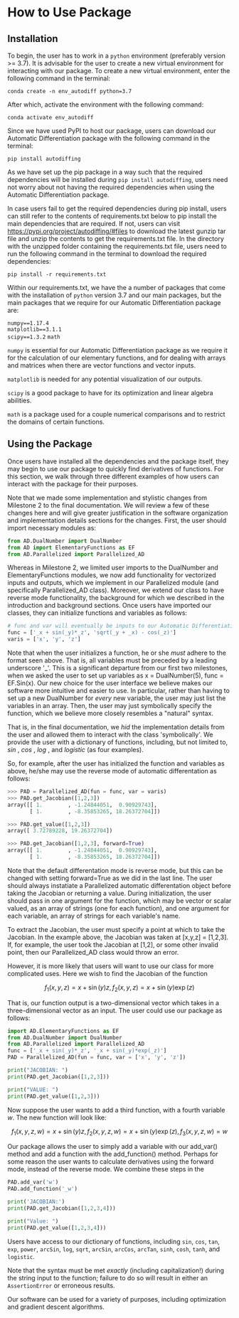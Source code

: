 # How to Use Package

## Installation

To begin, the user has to work in a `python` environment (preferably version >= 3.7). It is advisable for the user to create a new virtual environment for interacting with our package. To create a new virtual environment, enter the following command in the terminal:

`conda create -n env_autodiff python=3.7`

After which, activate the environment with the following command:

`conda activate env_autodiff`

Since we have used PyPI to host our package, users can download our Automatic Differentiation package with the following command in the terminal:

`pip install autodiffing`

As we have set up the pip package in a way such that the required dependencies will be installed during `pip install autodiffing`, users need not worry about not having the required dependencies when using the Automatic Differentiation package. 

In case users fail to get the required dependencies during pip install, users can still refer to the contents of requirements.txt below to pip install the main dependencies that are required. If not, users can visit https://pypi.org/project/autodiffing/#files to download the latest gunzip tar file and unzip the contents to get the requirements.txt file. In the directory with the unzipped folder containing the requirements.txt file, users need to run the following command in the terminal to download the required dependencies:

`pip install -r requirements.txt`

Within our requirements.txt, we have the a number of packages that come with the installation of `python` version 3.7 and our main packages, but the main packages that we require for our Automatic Differentiation package are: 

`numpy==1.17.4`\
`matplotlib==3.1.1`\
`scipy==1.3.2`
`math`

`numpy` is essential for our Automatic Differentiation package as we require it for the calculation of our elementary functions, and for dealing with arrays and matrices when there are vector functions and vector inputs.

`matplotlib` is needed for any potential visualization of our outputs.

`scipy` is a good package to have for its optimization and linear algebra abilities.

`math` is a package used for a couple numerical comparisons and to restrict the domains of certain functions.

## Using the Package

Once users have installed all the dependencies and the package itself, they may begin to use our package to quickly find derivatives of functions.  For this section, we walk through three different examples of how users can interact with the package for their purposes.

Note that we made some implementation and stylistic changes from Milestone 2 to the final documentation.  We will review a few of these changes here and will give greater justification in the software organization and implementation details sections for the changes.  First, the user should import necessary modules as:

```python
from AD.DualNumber import DualNumber
from AD import ElementaryFunctions as EF
from AD.Parallelized import Parallelized_AD
```

Whereas in Milestone 2, we limited user imports to the DualNumber and ElementaryFunctions modules, we now add functionality for vectorized inputs and outputs, which we implement in our Parallelized module (and specifically Parallelized_AD class).  Moreover, we extend our class to have reverse mode functionality, the background for which we described in the introduction and background sections.  Once users have imported our classes, they can initialize functions and variables as follows:

```python
# func and var will eventually be inputs to our Automatic Differentiation implementation
func = ['_x + sin(_y)*_z', 'sqrt(_y + _x) - cos(_z)']
varis = ['x', 'y', 'z']
```

Note that when the user initializes a function, he or she _must_ adhere to the format seen above.  That is, all variables must be preceded by a leading underscore '\_'.   This is a significant departure from our first two milestones, when we asked the user to set up variables as x = DualNumber(5), func = EF.Sin(x).  Our new choice for the user interface we believe makes our software more intuitive and easier to use.  In particular, rather than having to set up a new DualNumber for _every_ new variable, the user may just list the variables in an array.  Then, the user may just symbolically specify the function, which we believe more closely resembles a "natural" syntax.

That is, in the final documentation, we _hid_ the implementation details from the user and allowed them to interact with the class 'symbolically'.  We provide the user with a dictionary of functions, including, but not limited to, _sin_ , _cos_ , _log_ , and _logistic_ (as four examples).

So, for example, after the user has initialized the function and variables as above, he/she may use the reverse mode of automatic differentation as follows:

```python
>>> PAD = Parallelized_AD(fun = func, var = varis)
>>> PAD.get_Jacobian([1,2,3])
array([[ 1.        , -1.24844051,  0.90929743],
       [ 1.        , -8.35853265, 18.26372704]])

>>> PAD.get_value([1,2,3])
array([ 3.72789228, 19.26372704])

>>> PAD.get_Jacobian([1,2,3], forward=True)
array([[ 1.        , -1.24844051,  0.90929743],
       [ 1.        , -8.35853265, 18.26372704]])
```

Note that the default differentation mode is reverse mode, but this can be changed with setting forward=True as we did in the last line.  The user should always instatiate a Parallelized automatic differentation object before taking the Jacobian or returning a value.  During initialization, the user should pass in one argument for the function, which may be vector or scalar valued, as an array of strings (one for each function), and one argument for each variable, an array of strings for each variable's name.

To extract the Jacobian, the user must specify a point at which to take the Jacobian.  In the example above, the Jacobian was taken at [x,y,z] = [1,2,3].  If, for example, the user took the Jacobian at [1,2], or some other invalid point, then our Parallelized_AD class would throw an error.



However, it is more likely that users will want to use our class for more complicated uses.  Here we wish to find the Jacobian of the function

$$f_1(x,y,z) = x + \sin(y)z, f_2(x,y,z) = x+\sin(y)\exp(z)$$

That is, our function output is a two-dimensional vector which takes in a three-dimensional vector as an input.  The user could use our package as follows:

```python
import AD.ElementaryFunctions as EF
from AD.DualNumber import DualNumber
from AD.Parallelized import Parallelized_AD
func = ['_x + sin(_y)*_z', '_x + sin(_y)*exp(_z)']
PAD = Parallelized_AD(fun = func, var = ['x', 'y', 'z'])

print("JACOBIAN: ")
print(PAD.get_Jacobian([1,2,3]))

print("VALUE: ")
print(PAD.get_value([1,2,3]))
```

Now suppose the user wants to add a third function, with a fourth variable $w$.  The new function will look like:

$$f_1(x,y,z,w) = x + \sin(y)z, f_2(x,y,z,w) = x+\sin(y)\exp(z), f_3(x,y,z,w) = w$$

Our package allows the user to simply add a variable with our add_var() method and add a function with the add_function() method.  Perhaps for some reason the user wants to calculate derivatives using the forward mode, instead of the reverse mode.  We combine these steps in the 

```python
PAD.add_var('w')
PAD.add_function('_w')

print('JACOBIAN:')
print(PAD.get_Jacobian([1,2,3,4]))

print("Value: ")
print(PAD.get_value([1,2,3,4]))
```

Users have access to our dictionary of functions, including `sin`, `cos`, `tan`, `exp`, `power`, `arcSin`, `log`, `sqrt`, `arcSin`, `arcCos`, `arcTan`, `sinh`, `cosh`, `tanh`, and `logistic`.

Note that the syntax must be met _exactly_ (including capitalization!) during the string input to the function; failure to do so will result in either an `AssertionError` or erroneous results.

Our software can be used for a variety of purposes, including optimization and gradient descent algorithms.



